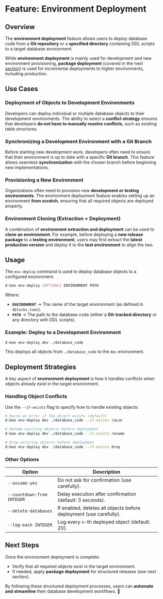 # Feature: Environment Deployment

## Overview
The **environment deployment** feature allows users to deploy database code from a **Git repository** or a **specified directory** containing DDL scripts to a target database environment.

While **environment deployment** is mainly used for development and new environment provisioning, **package deployment** (covered in the next [section](pkg_deploy.md)) is used for incremental deployments to higher environments, including production.

## Use Cases

### **Deployment of Objects to Development Environments**
Developers can deploy individual or multiple database objects to their development environments. The ability to select a **conflict strategy** ensures that developers **do not have to manually resolve conflicts**, such as existing table structures.

### **Synchronizing a Development Environment with a Git Branch**
Before starting new development work, developers often need to ensure that their environment is up to date with a specific **Git branch**. This feature allows seamless **synchronization** with the chosen branch before beginning new implementations.

### **Provisioning a New Environment**
Organizations often need to provision new **development or testing environments**. The environment deployment feature enables setting up an environment **from scratch**, ensuring that all required objects are deployed properly.

### **Environment Cloning (Extraction + Deployment)**
A combination of **environment extraction and deployment** can be used to **clone an environment**. For example, before deploying a **new release package** to a **testing environment**, users may first extract the **latest production version** and deploy it to the **test environment** to align the two.

## Usage
The `env-deploy` command is used to deploy database objects to a configured environment.

```bash
d-bee env-deploy [OPTIONS] ENVIRONMENT PATH
```

Where:
- **`ENVIRONMENT`** → The name of the target environment (as defined in `dblocks.toml`).
- **`PATH`** → The path to the database code (either a **Git-tracked directory** or any directory with DDL scripts).

### **Example: Deploy to a Development Environment**
```bash
d-bee env-deploy dev ./database_code
```
This deploys all objects from `./database_code` to the `dev` environment.

## Deployment Strategies
A key aspect of **environment deployment** is how it handles conflicts when objects already exist in the target environment.

### **Handling Object Conflicts**
Use the `--if-exists` flag to specify how to handle existing objects:
```bash
# Raise an error if the object exists (default)
d-bee env-deploy dev ./database_code --if-exists raise

# Rename existing objects before deployment
d-bee env-deploy dev ./database_code --if-exists rename

# Drop existing objects before deployment
d-bee env-deploy dev ./database_code --if-exists drop
```

### **Other Options**
| Option | Description |
|--------|-------------|
| `--assume-yes` | Do not ask for confirmation (use carefully). |
| `--countdown-from INTEGER` | Delay execution after confirmation (default: 3 seconds). |
| `--delete-databases` | If enabled, deletes all objects before deployment (use carefully). |
| `--log-each INTEGER` | Log every `n`-th deployed object (default: 20). |

## Next Steps
Once the environment deployment is complete:
- Verify that all required objects exist in the target environment.
- If needed, apply **package deployment** for structured releases (see next section).

By following these structured deployment processes, users can **automate and streamline** their database development workflows. 🚀
